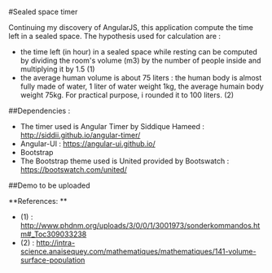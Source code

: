 #Sealed space timer

Continuing my discovery of AngularJS, this application compute the time left in a sealed space.
The hypothesis used for calculation are :
* the time left (in hour) in a sealed space while resting can be computed by dividing the room's volume (m3) by the number of people inside and multiplying it by 1.5 (1)
* the average human volume is about 75 liters : the human body is almost fully made of water, 1 liter of water weight 1kg, the average humain body weight 75kg. For practical purpose, i rounded it to 100 liters. (2)

##Dependencies :
* The timer used is Angular Timer by Siddique Hameed : http://siddii.github.io/angular-timer/
* Angular-UI : https://angular-ui.github.io/
* Bootstrap
* The Bootstrap theme used is United provided by Bootswatch : https://bootswatch.com/united/

##Demo 
to be uploaded

**References: **
* (1) : http://www.phdnm.org/uploads/3/0/0/1/3001973/sonderkommandos.htm#_Toc309033238
* (2) : http://intra-science.anaisequey.com/mathematiques/mathematiques/141-volume-surface-population
